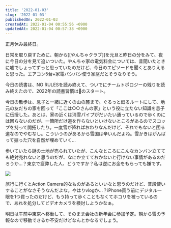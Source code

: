 ```yaml
---
title: '2022-01-03'
slug: '2022-01-03'
publishedOn: 2022-01-03
createdAt: 2022-01-04 00:55:56 +0900
updatedAt: 2022-01-04 00:57:38 +0900
---
```

正月休み最終日。

日常を取り戻すために、朝から[[やんちゃクラブ]]を元旦と昨日の分をみて、夜に今日の分を見て追いついた。やんちゃ家の電気料金については、昔聞いたときに嘘でしょってずっと思っていたのだけど、今日のエピソードを聞くとありえると思った。エアコン5台+家電バシバシ使う家庭だとそうなりそう。

今日の読書は、NO RULESを読み終えて、ついでにチームトポロジーの残りを読み終えたので、2022年の読書習慣は💯のスタート。

今日の散歩は、息子と一緒に近くの山の麓まで。ぐるっと廻るルートにして、地元の友だちの家を回って「ここは○○さんの家」という役に立たない知識を息子に伝授した。あとは、家の近くは消雪パイプがだいたい通っているので歩くのには困らないのだが、一箇所だけ道を作らないといけないところがあるのでスコップを持って開拓したり。一度雪が降ればおわりなんだけど、それでもないと困る道なのでやむなし。こういうのがあるから雪国は辛いんだよね。雪かきはがんばって掘った穴を自然が埋めていく…

歩いていたら謎の土地が売られていたが、こんなところにこんなカンバン立てても絶対売れないと思うのだが、なにか立てておかないと行けない事情があるのだろうか…？東京で疲弊した人、どうですか？私は逆にお金をもらっても嫌です。

![](https://lh3.googleusercontent.com/pw/AM-JKLUtoT93ey71fdunblW4V35h2eAkBMhuLus0RAx3o25Ci_tHWr0JUdv5035fXtZ1SXeePHyVz11J02cUpvYqJVmlgXkM7Zd2IrG7CCwrexxXN3WQ0-TrOzDLUq5MjouRkTENZDekRiCicQXf6ixCq3qB0Q=w1200-no)

旅行に行くとAction Camera的なものがあるといいなと思うのだけど、普段使いすることがなさそうなんだよな。やはりvlogか…？iPhone買う前にデジタル一眼を1つ買ったのだけど、もう持って歩くこともなくてホコリを被っているので、あれを処分してビデオカメラを検討しようかなぁ。

明日は午前中東京へ移動して、そのまま会社の新年会に参加予定。朝から雪の予報なので移動できるか不安だけどなんとかなるでしょう。

